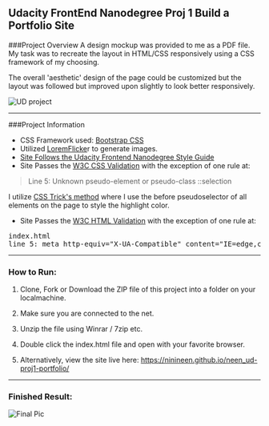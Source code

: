 **Udacity FrontEnd Nanodegree Proj 1**
Build a Portfolio Site
---

###Project Overview
A design mockup was provided to me as a PDF file. My task was to recreate the layout in HTML/CSS responsively using a CSS framework of my choosing.

 The overall 'aesthetic' design of the page could be customized but the layout was followed but improved upon slightly to look better responsively.

![UD project](https://www.dropbox.com/s/5xr6srrwdip42mg/1_mock4-portfolio-2.jpg?raw=1)

---

###Project Information

 - CSS Framework used: [Bootstrap CSS](http://getbootstrap.com/css/)
 - Utilized [LoremFlicke](http://loremflickr.com/)r to generate images.
 - [Site Follows the Udacity Frontend Nanodegree Style Guide](http://udacity.github.io/frontend-nanodegree-styleguide/index.html)
 -  Site Passes the [W3C CSS Validation](https://jigsaw.w3.org/css-validator/) with the exception of one rule at:

 > Line 5: Unknown pseudo-element or pseudo-class ::selection

 I utilize [CSS Trick's method](https://css-tricks.com/almanac/selectors/s/selection/) where I use the before pseudoselector of all elements on the page to style the highlight color.

 -  Site Passes the [W3C HTML Validation](https://validator.w3.org/)  with the exception of one rule at:

 <pre>
index.html
line 5: meta http-equiv="X-UA-Compatible" content="IE=edge,chrome=1"
</pre>

---
### How to Run:

1. Clone, Fork or Download the ZIP file of this project into a folder on your localmachine.
2. Make sure you are connected to the net.
3. Unzip the file using Winrar / 7zip etc.
4. Double click the index.html file and open with your favorite browser.

5. Alternatively, view the site live here: https://ninineen.github.io/neen_ud-proj1-portfolio/

---
### Finished Result:

![Final Pic](https://imgroll.net/images/2016/11/26/final.jpg)

